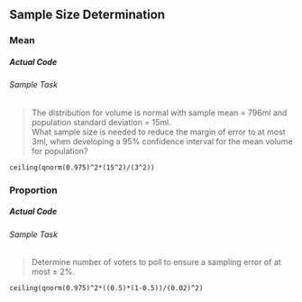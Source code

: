 ## Sample Size Determination
### Mean
##### Actual Code
###### Sample Task
>The distribution for volume is normal with sample mean = 796ml and population standard deviation = 15ml.</br>
What sample size is needed to reduce the margin of error to at most 3ml, when developing a 95% confidence interval for the mean volume for population?
```
ceiling(qnorm(0.975)^2*(15^2)/(3^2))
```
### Proportion
##### Actual Code
###### Sample Task
>Determine number of voters to poll to ensure a sampling error of at most ± 2%.
```
ceiling(qnorm(0.975)^2*((0.5)*(1-0.5))/(0.02)^2)
```
